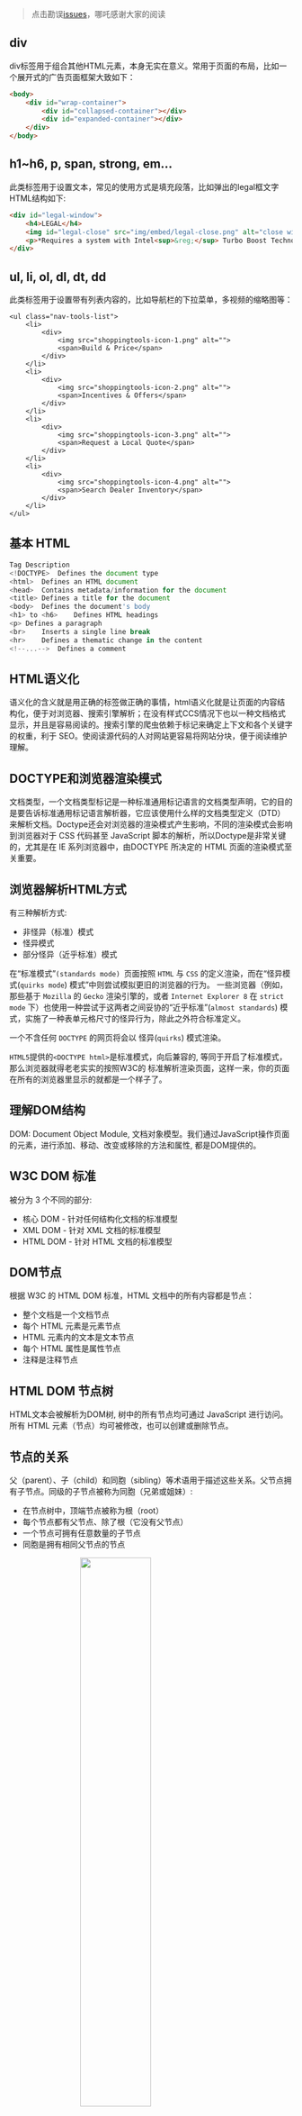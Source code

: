 > 点击勘误[issues](https://github.com/webVueBlog/learn-web/issues)，哪吒感谢大家的阅读

## div

div标签用于组合其他HTML元素，本身无实在意义。常用于页面的布局，比如一个展开式的广告页面框架大致如下：

```html
<body>
    <div id="wrap-container">
        <div id="collapsed-container"></div>
        <div id="expanded-container"></div>
    </div>
</body>
```

## h1~h6, p, span, strong, em...

此类标签用于设置文本，常见的使用方式是填充段落，比如弹出的legal框文字HTML结构如下:

```html
<div id="legal-window">
    <h4>LEGAL</h4>
    <img id="legal-close" src="img/embed/legal-close.png" alt="close window">
    <p>*Requires a system with Intel<sup>&reg;</sup> Turbo Boost Technology. Intel<sup>&reg;</sup> Turbo Boost Technology and Intel<sup>&reg;</sup> Turbo Boost Technology 2.0 are only available on select Intel<sup>&reg;</sup> processors. Consult your PC manufacturer. Performance varies depending on hardware, software, and system configuration. For more information, visit http://www.intel.com/go/turbo. Copyright &copy; 2014 Intel Corporation. All rights reserved. Intel, the Intel logo, Intel Core, Look Inside, Intel Inside, and Pentium are trademarks of Intel Corporation in the U.S. and/or other countries. Other names and brands may be claimed as the property of others.</p>
</div>
```

## ul, li, ol, dl, dt, dd

此类标签用于设置带有列表内容的，比如导航栏的下拉菜单，多视频的缩略图等：

```
<ul class="nav-tools-list">
    <li>
        <div>
            <img src="shoppingtools-icon-1.png" alt="">
            <span>Build & Price</span>
        </div>
    </li>
    <li>
        <div>
            <img src="shoppingtools-icon-2.png" alt="">
            <span>Incentives & Offers</span>
        </div>
    </li>
    <li>
        <div>
            <img src="shoppingtools-icon-3.png" alt="">
            <span>Request a Local Quote</span>
        </div>
    </li>
    <li>
        <div>
            <img src="shoppingtools-icon-4.png" alt="">
            <span>Search Dealer Inventory</span>
        </div>
    </li>
</ul>
```

## 基本 HTML

```js
Tag	Description
<!DOCTYPE> 	Defines the document type
<html>	Defines an HTML document
<head>	Contains metadata/information for the document
<title>	Defines a title for the document
<body>	Defines the document's body
<h1> to <h6>	Defines HTML headings
<p>	Defines a paragraph
<br>	Inserts a single line break
<hr>	Defines a thematic change in the content
<!--...-->	Defines a comment
```

## HTML语义化

语义化的含义就是用正确的标签做正确的事情，html语义化就是让页面的内容结构化，便于对浏览器、搜索引擎解析；在没有样式CCS情况下也以一种文档格式显示，并且是容易阅读的。搜索引擎的爬虫依赖于标记来确定上下文和各个关键字的权重，利于 SEO。使阅读源代码的人对网站更容易将网站分块，便于阅读维护理解。

## DOCTYPE和浏览器渲染模式

文档类型，一个文档类型标记是一种标准通用标记语言的文档类型声明，它的目的是要告诉标准通用标记语言解析器，它应该使用什么样的文档类型定义（DTD）来解析文档。Doctype还会对浏览器的渲染模式产生影响，不同的渲染模式会影响到浏览器对于 CSS 代码甚至 JavaScript 脚本的解析，所以Doctype是非常关键的，尤其是在 IE 系列浏览器中，由DOCTYPE 所决定的 HTML 页面的渲染模式至关重要。

## 浏览器解析HTML方式

有三种解析方式:

- 非怪异（标准）模式
- 怪异模式
- 部分怪异（近乎标准）模式

在“标准模式”`(standards mode) `页面按照 `HTML` 与 `CSS` 的定义渲染，而在“怪异模式(`quirks mode`) 模式”中则尝试模拟更旧的浏览器的行为。 一些浏览器（例如，那些基于 `Mozilla` 的 `Gecko` 渲染引擎的，或者 `Internet Explorer 8` 在 `strict mode` 下）也使用一种尝试于这两者之间妥协的“近乎标准”(`almost standards`) 模式，实施了一种表单元格尺寸的怪异行为，除此之外符合标准定义。

一个不含任何 `DOCTYPE` 的网页将会以 怪异(`quirks`) 模式渲染。

`HTML5`提供的`<DOCTYPE html>`是标准模式，向后兼容的, 等同于开启了标准模式，那么浏览器就得老老实实的按照W3C的 标准解析渲染页面，这样一来，你的页面在所有的浏览器里显示的就都是一个样子了。

## 理解DOM结构

DOM: Document Object Module, 文档对象模型。我们通过JavaScript操作页面的元素，进行添加、移动、改变或移除的方法和属性, 都是DOM提供的。

## W3C DOM 标准

被分为 3 个不同的部分:

- 核心 DOM - 针对任何结构化文档的标准模型
- XML DOM - 针对 XML 文档的标准模型
- HTML DOM - 针对 HTML 文档的标准模型

## DOM节点

根据 W3C 的 HTML DOM 标准，HTML 文档中的所有内容都是节点：

- 整个文档是一个文档节点
- 每个 HTML 元素是元素节点
- HTML 元素内的文本是文本节点
- 每个 HTML 属性是属性节点
- 注释是注释节点

## HTML DOM 节点树

HTML文本会被解析为DOM树, 树中的所有节点均可通过 JavaScript 进行访问。所有 HTML 元素（节点）均可被修改，也可以创建或删除节点。

## 节点的关系

父（parent）、子（child）和同胞（sibling）等术语用于描述这些关系。父节点拥有子节点。同级的子节点被称为同胞（兄弟或姐妹）:

- 在节点树中，顶端节点被称为根（root）
- 每个节点都有父节点、除了根（它没有父节点）
- 一个节点可拥有任意数量的子节点
- 同胞是拥有相同父节点的节点

<img src="../assets/dom_navigate.gif" style="display: flex; margin: auto; width: 50%;"/>

## HTML5新增内容

HTML5 是对 HTML 标准的第五次修订。其主要的目标是将互联网语义化，以便更好地被人类和机器阅读，并同时提供更好地支持各种媒体的嵌入。HTML5 的语法是向后兼容的。现在国内普遍说的 H5 是包括了 CSS3，JavaScript 的说法（严格意义上说，这么叫并不合适，但是已经这么叫开了，就将错就错了）。

## 与HTML 4的不同之处

- 文件类型声明`（<!DOCTYPE>）`仅有一型：`<!DOCTYPE HTML>`。
- 新的解析顺序：不再基于SGML。
- 新的元素：section, video, progress, nav, meter, time, aside, canvas, command, datalist, details, embed, figcaption, figure, footer, header, hgroup, keygen, mark, output, rp, rt, ruby, source, summary, wbr。
- input元素的新类型：date, email, url等等。
- 新的属性：ping（用于a与area）, charset（用于meta）, async（用于script）。
- 全域属性：id, tabindex, repeat。
- 新的全域属性：contenteditable, contextmenu, draggable, dropzone, hidden, spellcheck。
- 移除元素：acronym, applet, basefont, big, center, dir, font, frame, frameset, isindex, noframes, strike, tt。

## 新增标签

HTML 5提供了一些新的元素和属性，反映典型的现代用法网站。其中有些是技术上类似`<div>`和`<span>`标签，但有一定含义，例如`<nav>`（网站导航块）和`<footer> <audio>`和`<video>`标记。

## 移除的标签

一些过时的HTML 4标记将取消，其中包括纯粹用作显示效果的标记，如`<font>`和`<center>`，因为它们已经被CSS取代。还有一些通过DOM的网络行为。

## 修改的标签

尽管和SGML在标记上的相似性，HTML5的句法并不再基于它了，而是被设计成向后兼容对老版本的HTML的解析。它有一个新的开始列看起来就像SGML的文档类型声明，`<!DOCTYPE HTML>`，这会触发和标准兼容的渲染模式。在2009年1月5号，HTML5添加了Web Form 2.0的内容，html5开始发展起来。
